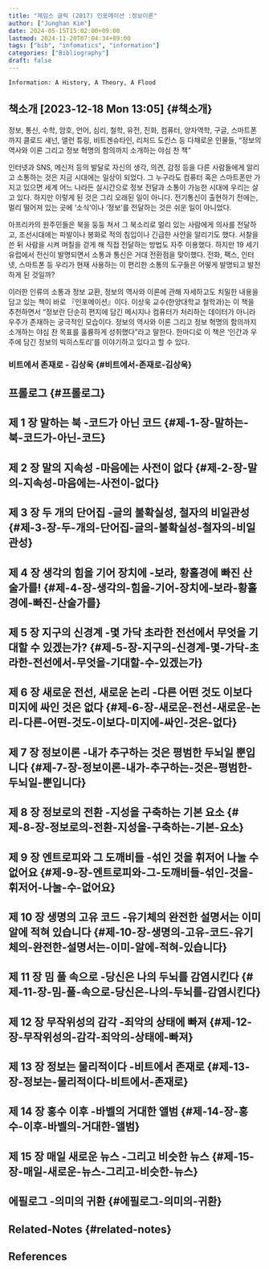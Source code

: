 ```yaml
---
title: "제임스 글릭 (2017) 인포메이션 :정보이론"
author: ["Junghan Kim"]
date: 2024-05-15T15:02:00+09:00
lastmod: 2024-11-20T07:04:34+09:00
tags: ["bib", "infomatics", "information"]
categories: ["Bibliography"]
draft: false
---
```


```text
Information: A History, A Theory, A Flood
```


## 책소개 <span class="timestamp-wrapper"><span class="timestamp">[2023-12-18 Mon 13:05]</span></span> {#책소개}

정보, 통신, 수학, 암호, 언어, 심리, 철학, 유전, 진화, 컴퓨터, 양자역학, 구글, 스마트폰까지 클로드 섀넌, 앨런 튜링, 비트겐슈타인, 리처드 도킨스 등 다채로운 인물들, “정보의 역사와 이론 그리고 정보 혁명의 함의까지 소개하는 야심 찬 책”

인터넷과 SNS, 메신저 등의 발달로 자신의 생각, 의견, 감정 등을 다른 사람들에게 알리고 소통하는 것은 지금 시대에는 일상이 되었다. 그 누구라도 컴퓨터 혹은 스마트폰만 가지고 있으면 세계 어느 나라든 실시간으로 정보 전달과 소통이 가능한 시대에 우리는 살고 있다. 하지만 이렇게 된 것은 그리 오래된 일이 아니다. 전기통신이 출현하기 전에는, 멀리 떨어져 있는 곳에 ‘소식’이나 ‘정보’를 전달하는 것은 쉬운 일이 아니었다.

아프리카의 원주민들은 북을 둥둥 쳐서 그 북소리로 멀리 있는 사람에게 의사를 전달하고, 조선시대에는 파발이나 봉화로 적의 침입이나 긴급한 사안을 알리기도 했다. 서찰을 쓴 뒤 사람을 시켜 며칠을 걷게 해 직접 전달하는 방법도 자주 이용했다. 하지만 19 세기 유럽에서 전신이 발명되면서 소통과 통신은 거대 전환점을 맞이했다. 전화, 팩스, 인터넷, 스마트폰 등 우리가 현재 사용하는 이 편리한 소통의 도구들은 어떻게 발명되고 발전하게 된 것일까?

이러한 인류의 소통과 정보 교환, 정보의 역사와 이론에 관해 자세하고도 치밀한 내용을 담고 있는 책이 바로 『인포메이션』이다. 이상욱 교수(한양대학교 철학과)는 이 책을 추천하면서 “정보란 단순히 편지에 담긴 메시지나 컴퓨터가 처리하는 데이터가 아니라 우주가 존재하는 궁극적인 모습이다. 정보의 역사와 이론 그리고 정보 혁명의 함의까지 소개하는 야심 찬 목표를 훌륭하게 성취했다”라고 말한다. 한마디로 이 책은 ‘인간과 우주에 담긴 정보의 빅히스토리’를 이야기하고 있다고 할 수 있다.


### 비트에서 존재로 - 김상욱 {#비트에서-존재로-김상욱}


## 프롤로그 {#프롤로그}


## 제 1 장 말하는 북 -코드가 아닌 코드 {#제-1-장-말하는-북-코드가-아닌-코드}


## 제 2 장 말의 지속성 -마음에는 사전이 없다 {#제-2-장-말의-지속성-마음에는-사전이-없다}


## 제 3 장 두 개의 단어집 -글의 불확실성, 철자의 비일관성 {#제-3-장-두-개의-단어집-글의-불확실성-철자의-비일관성}


## 제 4 장 생각의 힘을 기어 장치에 -보라, 황홀경에 빠진 산술가를! {#제-4-장-생각의-힘을-기어-장치에-보라-황홀경에-빠진-산술가를}


## 제 5 장 지구의 신경계 -몇 가닥 초라한 전선에서 무엇을 기대할 수 있겠는가? {#제-5-장-지구의-신경계-몇-가닥-초라한-전선에서-무엇을-기대할-수-있겠는가}


## 제 6 장 새로운 전선, 새로운 논리 -다른 어떤 것도 이보다 미지에 싸인 것은 없다 {#제-6-장-새로운-전선-새로운-논리-다른-어떤-것도-이보다-미지에-싸인-것은-없다}


## 제 7 장 정보이론 -내가 추구하는 것은 평범한 두뇌일 뿐입니다 {#제-7-장-정보이론-내가-추구하는-것은-평범한-두뇌일-뿐입니다}


## 제 8 장 정보로의 전환 -지성을 구축하는 기본 요소 {#제-8-장-정보로의-전환-지성을-구축하는-기본-요소}


## 제 9 장 엔트로피와 그 도깨비들 -섞인 것을 휘저어 나눌 수 없어요 {#제-9-장-엔트로피와-그-도깨비들-섞인-것을-휘저어-나눌-수-없어요}


## 제 10 장 생명의 고유 코드 -유기체의 완전한 설명서는 이미 알에 적혀 있습니다 {#제-10-장-생명의-고유-코드-유기체의-완전한-설명서는-이미-알에-적혀-있습니다}


## 제 11 장 밈 풀 속으로 -당신은 나의 두뇌를 감염시킨다 {#제-11-장-밈-풀-속으로-당신은-나의-두뇌를-감염시킨다}


## 제 12 장 무작위성의 감각 -죄악의 상태에 빠져 {#제-12-장-무작위성의-감각-죄악의-상태에-빠져}


## 제 13 장 정보는 물리적이다 -비트에서 존재로 {#제-13-장-정보는-물리적이다-비트에서-존재로}


## 제 14 장 홍수 이후 -바벨의 거대한 앨범 {#제-14-장-홍수-이후-바벨의-거대한-앨범}


## 제 15 장 매일 새로운 뉴스 -그리고 비슷한 뉴스 {#제-15-장-매일-새로운-뉴스-그리고-비슷한-뉴스}


## 에필로그 -의미의 귀환 {#에필로그-의미의-귀환}


## Related-Notes {#related-notes}

## References

<style>.csl-entry{text-indent: -1.5em; margin-left: 1.5em;}</style><div class="csl-bib-body">
</div>
